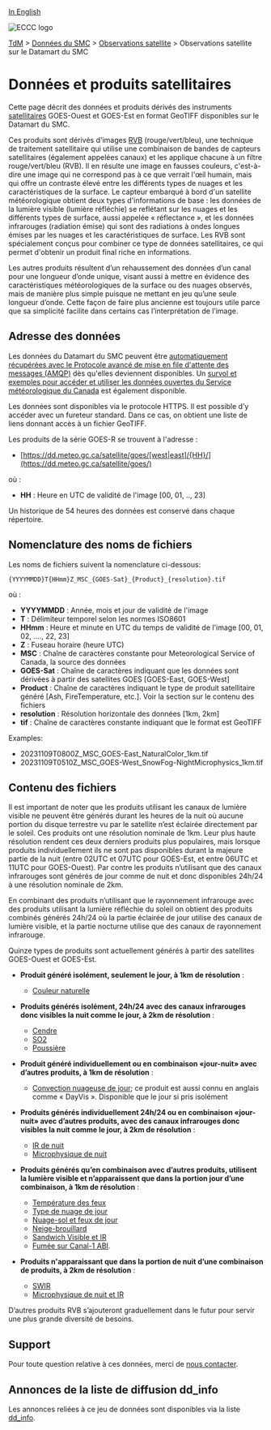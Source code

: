 [In English](readme_satellite-datamart_en.md)

![ECCC logo](../../img_eccc-logo.png)

[TdM](../../readme_fr.md) > [Données du SMC](../readme_fr.md) > [Observations satellite](readme_satellite_fr.md) > Observations satellite sur le Datamart du SMC

# Données et produits satellitaires

Cette page décrit des données et produits dérivés des instruments [satellitaires](readme_satellite_fr.md) GOES-Ouest et GOES-Est en format GeoTIFF disponibles sur le Datamart du SMC. 

Ces produits sont dérivés d'images [RVB](https://collaboration.cmc.ec.gc.ca/cmc/cmos/public_doc/msc-data/obs_satellite/what_is_an_rgb_fr.pdf) (rouge/vert/bleu), une technique de traitement satellitaire qui utilise une combinaison de bandes de capteurs satellitaires (également appelées canaux) et les applique chacune à un filtre rouge/vert/bleu (RVB). Il en résulte une image en fausses couleurs, c'est-à-dire une image qui ne correspond pas à ce que verrait l'œil humain, mais qui offre un contraste élevé entre les différents types de nuages et les caractéristiques de la surface. Le capteur embarqué à bord d'un satellite météorologique obtient deux types d'informations de base : les données de la lumière visible (lumière réfléchie) se reflétant sur les nuages et les différents types de surface, aussi appelée « réflectance », et les données infrarouges (radiation émise) qui sont des radiations à ondes longues émises par les nuages et les caractéristiques de surface. Les RVB sont spécialement conçus pour combiner ce type de données satellitaires, ce qui permet d'obtenir un produit final riche en informations.

Les autres produits résultent d’un rehaussement des données d’un canal pour une longueur d’onde unique, visant aussi à mettre en évidence des caractéristiques météorologiques de la surface ou des nuages observés, mais de manière plus simple puisque ne mettant en jeu qu’une seule longueur d’onde. Cette façon de faire plus ancienne est toujours utile parce que sa simplicité facilite dans certains cas l’interprétation de l’image.

## Adresse des données 

Les données du Datamart du SMC peuvent être [automatiquement récupérées avec le Protocole avancé de mise en file d'attente des messages (AMQP)](../../msc-datamart/amqp_fr.md) dès qu'elles deviennent disponibles. Un [survol et exemples pour accéder et utiliser les données ouvertes du Service météorologique du Canada](../../usage/readme_fr.md) est également disponible.

Les données sont disponibles via le protocole HTTPS. Il est possible d’y accéder avec un fureteur standard. Dans ce cas, on obtient une liste de liens donnant accès à un fichier GeoTIFF.

Les produits de la série GOES-R se trouvent à l'adresse :

* [https://dd.meteo.gc.ca/satellite/goes/[west|east]/{HH}/](https://dd.meteo.gc.ca/satellite/goes/)

où :

* __HH__ : Heure en UTC de validité de l'image [00, 01, .., 23]

Un historique de 54 heures des données est conservé dans chaque répertoire.

## Nomenclature des noms de fichiers 

Les noms de fichiers suivent la nomenclature ci-dessous:

`{YYYYMMDD}T{HHmm}Z_MSC_{GOES-Sat}_{Product}_{resolution}.tif`

où :

* __YYYYMMDD__ : Année, mois et jour de validité de l'image
* __T__ : Délimiteur temporel selon les normes ISO8601
* __HHmm__ : Heure et minute en UTC du temps de validité de l'image [00, 01, 02, ...., 22, 23] 
* __Z__ : Fuseau horaire (heure UTC)
* __MSC__ : Chaîne de caractères constante pour Meteorological Service of Canada, la source des données
* __GOES-Sat__ : Chaîne de caractères indiquant que les données sont dérivées à partir des satellites GOES [GOES-East, GOES-West] 
* __Product__ : Chaîne de caractères indiquant le type de produit satellitaire généré [Ash, FireTemperature, etc.]. Voir la section sur le contenu des fichiers
* __resolution__ : Résolution horizontale des données [1km, 2km]
* __tif__ : Chaîne de caractères constante indiquant que le format est GeoTIFF 

Examples: 

* 20231109T0800Z_MSC_GOES-East_NaturalColor_1km.tif
* 20231109T0510Z_MSC_GOES-West_SnowFog-NightMicrophysics_1km.tif

## Contenu des fichiers

Il est important de noter que les produits utilisant les canaux de lumière visible ne peuvent être générés durant les heures de la nuit où aucune portion du disque terrestre vu par le satellite n’est éclairée directement par le soleil. Ces produits ont une résolution nominale de 1km. Leur plus haute résolution rendent ces deux derniers produits plus populaires, mais lorsque produits individuellement ils ne sont pas disponibles durant la majeure partie de la nuit (entre 02UTC et 07UTC pour GOES-Est, et entre 06UTC et 11UTC pour GOES-Ouest). Par contre les produits n’utilisant que des canaux infrarouges sont générés de jour comme de nuit et donc disponibles 24h/24 à une résolution nominale de 2km.
 
En combinant des produits n’utilisant que le rayonnement infrarouge avec des produits utilisant la lumière réfléchie du soleil on obtient des produits combinés générés 24h/24 où la partie éclairée de jour utilise des canaux de lumière visible, et la partie nocturne utilise que des canaux de rayonnement infrarouge.
 
Quinze types de produits sont actuellement générés à partir des satellites GOES-Ouest et GOES-Est.

* __Produit généré isolément, seulement le jour, à 1km de résolution__ :
     * [Couleur naturelle](https://collaboration.cmc.ec.gc.ca/cmc/cmos/public_doc/msc-data/obs_satellite/natural_colour_fr.pdf)
      
* __Produits générés isolément, 24h/24 avec des canaux infrarouges donc visibles la nuit comme le jour, à 2km de résolution__ :
     * [Cendre](https://collaboration.cmc.ec.gc.ca/cmc/cmos/public_doc/msc-data/obs_satellite/ash_fr.pdf)
     * [SO2](https://collaboration.cmc.ec.gc.ca/cmc/cmos/public_doc/msc-data/obs_satellite/so2_fr.pdf)
     * [Poussière](https://collaboration.cmc.ec.gc.ca/cmc/cmos/public_doc/msc-data/obs_satellite/dust_fr.pdf)
     
* __Produit généré individuellement ou en combinaison «jour-nuit» avec d’autres produits, à 1km de résolution__ :
     * [Convection nuageuse de jour](https://collaboration.cmc.ec.gc.ca/cmc/cmos/public_doc/msc-data/obs_satellite/day_cloud_convection_fr.pdf); ce produit est aussi connu en anglais comme « DayVis ». Disponible que le jour si pris isolément

* __Produits générés individuellement 24h/24 ou en combinaison «jour-nuit» avec d’autres produits, avec des canaux infrarouges donc visibles la nuit comme le jour, à 2km de résolution__ :
     * [IR de nuit](https://collaboration.cmc.ec.gc.ca/cmc/cmos/public_doc/msc-data/obs_satellite/night_ir_fr.pdf)
     * [Microphysique de nuit](https://collaboration.cmc.ec.gc.ca/cmc/cmos/public_doc/msc-data/obs_satellite/night_microphysics_fr.pdf)

* __Produits générés qu’en combinaison avec d’autres produits, utilisent la lumière visible et n’apparaissent que dans la portion jour d’une combinaison, à 1km de résolution__ : 
     * [Température des feux](https://collaboration.cmc.ec.gc.ca/cmc/cmos/public_doc/msc-data/obs_satellite/firetemperature_fr.pdf)
     * [Type de nuage de jour](https://collaboration.cmc.ec.gc.ca/cmc/cmos/public_doc/msc-data/obs_satellite/daycloudtype_fr.pdf)
     * [Nuage-sol et feux de jour](https://collaboration.cmc.ec.gc.ca/cmc/cmos/public_doc/msc-data/obs_satellite/daylandcloudfire_fr.pdf)
     * [Neige-brouillard](https://collaboration.cmc.ec.gc.ca/cmc/cmos/public_doc/msc-data/obs_satellite/snowfog_fr.pdf)
     * [Sandwich Visible et IR](https://collaboration.cmc.ec.gc.ca/cmc/cmos/public_doc/msc-data/obs_satellite/visibleirsandwich_fr.pdf)
     * [Fumée sur Canal-1 ABI](https://collaboration.cmc.ec.gc.ca/cmc/cmos/public_doc/msc-data/obs_satellite/smokeabiband1_fr.pdf).
 
* __Produits n'apparaissant que dans la portion de nuit d’une combinaison de produits, à 2km de résolution__ :
     * [SWIR](https://collaboration.cmc.ec.gc.ca/cmc/cmos/public_doc/msc-data/obs_satellite/swir_fr.pdf)
     * [Microphysique de nuit et IR](https://collaboration.cmc.ec.gc.ca/cmc/cmos/public_doc/msc-data/obs_satellite/nightmicrophysicsir_fr.pdf)
 
D’autres produits RVB s’ajouteront graduellement dans le futur pour servir une plus grande diversité de besoins.

## Support

Pour toute question relative à ces données, merci de [nous contacter](https://weather.gc.ca/mainmenu/contact_us_f.html).

## Annonces de la liste de diffusion dd_info 

Les annonces reliées à ce jeu de données sont disponibles via la liste [dd_info](https://comm.collab.science.gc.ca/mailman3/postorius/lists/dd_info/).
